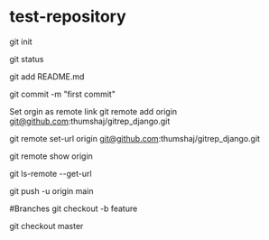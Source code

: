 # test-repository
git init

git status

git add README.md

git commit -m "first commit"

Set orgin as remote link
git remote add origin git@github.com:thumshaj/gitrep_django.git 

git remote set-url origin git@github.com:thumshaj/gitrep_django.git 

git remote show origin

git ls-remote --get-url

git push -u origin main

#Branches
git checkout -b feature

git checkout master





